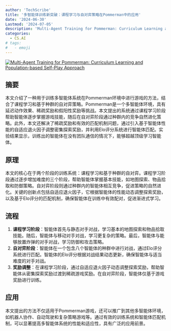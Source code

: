 ```yaml
---
author: 'TechScribe'
title: '多智能体训练新突破：课程学习与自对弈策略在Pommerman中的应用'
date: '2024-06-30'
Lastmod: '2024-07-05'
description: 'Multi-Agent Training for Pommerman: Curriculum Learning and Population-based Self-Play Approach'
categories:
  - CS.AI
# tags:
#   - emoji
---
```


[![Multi-Agent Training for Pommerman: Curriculum Learning and Population-based Self-Play Approach](https://arxiv-research-1301205113.cos.ap-guangzhou.myqcloud.com/images/2407.00662v1.pdf_0.jpg)](https://arxiv.org/abs/2407.00662v1)

## 摘要

本文介绍了一种用于训练多智能体系统在Pommerman环境中进行游戏的方法，结合了课程学习和基于种群的自对弈策略。Pommerman是一个多智能体环境，具有延迟动作效果、稀疏奖励和假阳性奖励等挑战。本文提出的系统通过课程学习阶段帮助智能体逐步掌握游戏技能，随后在自对弈阶段通过种群内的竞争自然进化策略。此外，本文还解决了稀疏奖励和有效的匹配机制问题，通过引入基于智能体性能的自适应退火因子调整密集探索奖励，并利用Elo评分系统进行智能体匹配。实验结果显示，训练出的智能体在没有团队通信的情况下，能够超越顶级学习智能体。<!--more-->

## 原理

本文的核心在于两个阶段的训练系统：课程学习和基于种群的自对弈。课程学习阶段通过逐步增加难度的三个阶段，帮助智能体掌握基本技能，如地图探索、物品拾取和防御策略。自对弈阶段则通过种群内的智能体相互竞争，促进策略的自然进化。关键的创新点包括自适应退火因子，它根据智能体的性能动态调整探索奖励，以及基于Elo评分的匹配机制，确保智能体在训练中有效配对，促进渐进式学习。

## 流程

1. **课程学习阶段**：智能体首先与静态对手对战，学习基本的地图探索和物品拾取技能。随后，智能体与移动对手对战，学习更复杂的策略。最后，智能体与能够放置炸弹的对手对战，学习防御和攻击策略。
2. **自对弈阶段**：智能体在一个包含八个智能体的种群中进行对战，通过Elo评分系统进行匹配。智能体的Elo评分根据对战结果动态更新，确保智能体与适当难度的对手对战。
3. **奖励调整**：在课程学习阶段，通过自适应退火因子动态调整探索奖励，帮助智能体从密集探索奖励过渡到稀疏游戏奖励。在自对弈阶段，智能体仅基于游戏奖励进行训练。

## 应用

本文提出的方法不仅适用于Pommerman游戏，还可以推广到其他多智能体环境，如机器人协作、自动驾驶和复杂策略游戏等。通过有效的训练系统和智能体匹配机制，可以显著提高多智能体系统的性能和适应性，具有广泛的应用前景。